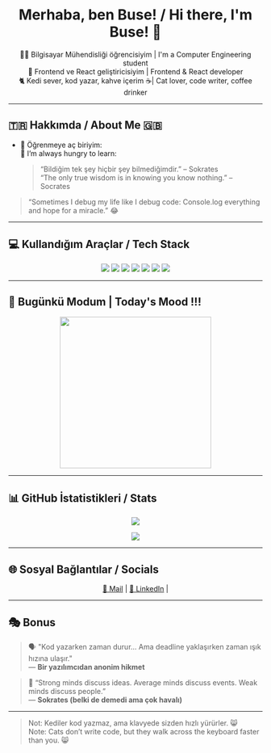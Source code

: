 <h1 align="center">Merhaba, ben Buse! / Hi there, I'm Buse! 👋</h1>

<p align="center">
  👩‍💻 Bilgisayar Mühendisliği öğrencisiyim | I'm a Computer Engineering student<br>
  💙 Frontend ve React geliştiricisiyim | Frontend & React developer<br>
  🐈 Kedi sever, kod yazar, kahve içerim ☕| Cat lover, code writer, coffee drinker
</p>

---

## 🇹🇷 Hakkımda / About Me 🇬🇧

- 🧶 Öğrenmeye aç biriyim:  
  🧶 I’m always hungry to learn:  
  > “Bildiğim tek şey hiçbir şey bilmediğimdir.” – Sokrates  
  > “The only true wisdom is in knowing you know nothing.” – Socrates 

> “Sometimes I debug my life like I debug code: Console.log everything and hope for a miracle.” 😂

---

## 💻 Kullandığım Araçlar / Tech Stack

<p align="center">
  <img src="https://img.shields.io/badge/HTML-E34F26?style=for-the-badge&logo=html5&logoColor=white"/>
  <img src="https://img.shields.io/badge/CSS-1572B6?style=for-the-badge&logo=css3&logoColor=white"/>
  <img src="https://img.shields.io/badge/JavaScript-F7DF1E?style=for-the-badge&logo=javascript&logoColor=black"/>
  <img src="https://img.shields.io/badge/React-61DAFB?style=for-the-badge&logo=react&logoColor=black"/>
  <img src="https://img.shields.io/badge/Python-3776AB?style=for-the-badge&logo=python&logoColor=white"/>
  <img src="https://img.shields.io/badge/C++-00599C?style=for-the-badge&logo=c%2b%2b&logoColor=white"/>
  <img src="https://img.shields.io/badge/C%23-239120?style=for-the-badge&logo=c-sharp&logoColor=white"/>
</p>

---

## 🐾 Bugünkü Modum | Today's Mood !!!

<p align="center">
  <img src="https://media.giphy.com/media/JIX9t2j0ZTN9S/giphy.gif" width="300" />
</p>

---

## 📊 GitHub İstatistikleri / Stats

<p align="center">
  <img src="https://github-readme-stats.vercel.app/api?username=busegultekin&show_icons=true&theme=radical" />
</p>

<p align="center">
  <img src="https://github-readme-stats.vercel.app/api/top-langs/?username=busegultekin&layout=compact&theme=radical" />
</p>

---

## 🌐 Sosyal Bağlantılar / Socials

<p align="center">
  <a href="busegltkn12@gmail.com">📧 Mail</a> |
  <a href="https://linkedin.com/in/buse-gultekinnn">🔗 LinkedIn</a> |
</p>

---

## 🎭 Bonus

> 🗣️ "Kod yazarken zaman durur... Ama deadline yaklaşırken zaman ışık hızına ulaşır."  
> — **Bir yazılımcıdan anonim hikmet**  

> 🧠 “Strong minds discuss ideas. Average minds discuss events. Weak minds discuss people.”  
> — **Sokrates (belki de demedi ama çok havalı)**

---

> Not: Kediler kod yazmaz, ama klavyede sizden hızlı yürürler. 😸<br>
> Note: Cats don’t write code, but they walk across the keyboard faster than you. 😸


